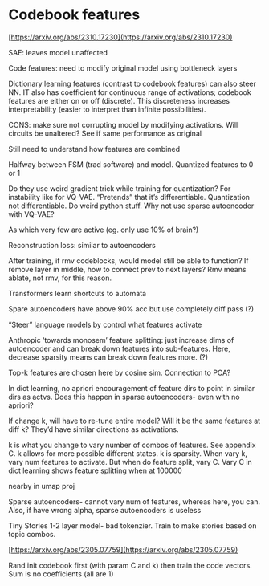 # Codebook features

[https://arxiv.org/abs/2310.17230](https://arxiv.org/abs/2310.17230)

SAE: leaves model unaffected

Code features: need to modify original model using bottleneck layers

Dictionary learning features (contrast to codebook features) can also steer NN. IT also has coefficient for continuous range of activations; codebook features are either on or off (discrete). This discreteness increases interpretability (easier to interpret than infinite possibilities). 

CONS: make sure not corrupting model by modifying activations. Will circuits be unaltered? See if same performance as original

Still need to understand how features are combined

Halfway between FSM (trad software) and model. Quantized features to 0 or 1

Do they use weird gradient trick while training for quantization? For instability like for VQ-VAE. “Pretends” that it’s differentiable. Quantization not differentiable. Do weird python stuff. Why not use sparse autoencoder with VQ-VAE?

As which very few are active (eg. only use 10% of brain?)

Reconstruction loss: similar to autoencoders

After training, if rmv codeblocks, would model still be able to function? If remove layer in middle, how to connect prev to next layers? Rmv means ablate, not rmv, for this reason.

Transformers learn shortcuts to automata

Spare autoencoders have above 90% acc but use completely diff pass (?)

“Steer” language models by control what features activate

Anthropic ‘towards monosem’ feature splitting: just increase dims of autoencoder and can break down features into sub-features. Here, decrease sparsity means can break down features more. (?)

Top-k features are chosen here by cosine sim. Connection to PCA?

In dict learning, no apriori encouragement of feature dirs to point in similar dirs as actvs. Does this happen in sparse autoencoders- even with no apriori?

If change k, will have to re-tune entire model? Will it be the same features at diff k? They’d have similar directions as activations.

k is what you change to vary number of combos of features. See appendix C. k allows for more possible different states. k is sparsity. When vary k, vary num features to activate. But when do feature split, vary C. Vary C in dict learning shows feature splitting when at 100000

nearby in umap proj

Sparse autoencoders- cannot vary num of features, whereas here, you can. Also, if have wrong alpha, sparse autoencoders is useless

Tiny Stories 1-2 layer model- bad tokenzier. Train to make stories based on topic combos.

[https://arxiv.org/abs/2305.07759](https://arxiv.org/abs/2305.07759)

Rand init codebook first (with param C and k) then train the code vectors. Sum is no coefficients (all are 1)